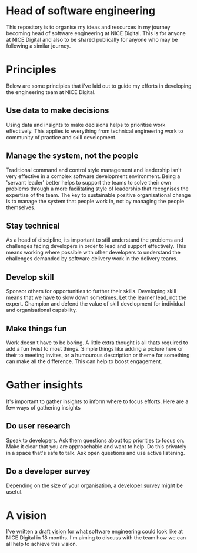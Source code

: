 # Head of software engineering

This repository is to organise my ideas and resources in my journey becoming head of software engineering at NICE Digital.  This is for anyone at NICE Digital and also to be shared publically for anyone who may be following a similar journey. 


# Principles

Below are some principles that i've laid out to guide my efforts in developing the engineering team at NICE Digital.

## Use data to make decisions
Using data and insights to make decisions helps to prioritise work effectively.  This applies to everything from technical engineering work to community of practice and skill development.  

## Manage the system, not the people
Traditional command and control style management and leadership isn't very effective in a complex software development environment.    Being a 'servant leader' better helps to support the teams to solve their own problems through a more facilitating style of leadership that recognises the expertise of the team.  The key to sustainable positive organisational change is to manage the system that people work in, not by managing the people themselves.  

## Stay technical
As a head of discipline, its important to still understand the problems and challenges facing developers in order to lead and support effectively.  This means working where possible with other developers to understand the challenges demanded by software delivery work in the delivery teams.   

## Develop skill
Sponsor others for opportunities to further their skills.  Developing skill means that we have to slow down sometimes. Let the learner lead, not the expert. Champion and defend the value of skill development for individual and organisational capability.    

## Make things fun
Work doesn't have to be boring.  A little extra thought is all thats required to add a fun twist to most things. Simple things like adding a picture here or their to meeting invites, or a humourous description or theme for something can make all the difference.  This can help to boost engagement.


# Gather insights

It's important to gather insights to inform where to focus efforts. Here are a few ways of gathering insights

## Do user research
Speak to developers.  Ask them questions about top priorities to focus on.  Make it clear that you are approachable and want to help.  Do this privately in a space that's safe to talk.  Ask open questions and use active listening.  

## Do a developer survey
Depending on the size of your organisation, a [developer survey](Developer-survey.md) might be useful.

# A vision

I've written a [draft vision](Vision.md) for what software engineering could look like at NICE Digital in 18 months.  I'm aiming to discuss with the team how we can all help to achieve this vision.




